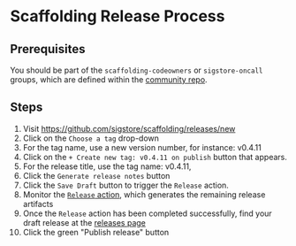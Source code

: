 # Scaffolding Release Process

## Prerequisites

You should be part of the `scaffolding-codeowners` or `sigstore-oncall` groups, which are defined within the
[community repo](https://github.com/sigstore/community/blob/main/github-sync/github-data/users.yaml).

## Steps

1. Visit <https://github.com/sigstore/scaffolding/releases/new>
1. Click on the `Choose a tag` drop-down
1. For the tag name, use a new version number, for instance: v0.4.11
1. Click on the `+ Create new tag: v0.4.11 on publish` button that appears.
1. For the release title, use the tag name: v0.4.11,
1. Click the `Generate release notes` button
1. Click the `Save Draft` button to trigger the `Release` action.
1. Monitor the [`Release` action](https://github.com/sigstore/scaffolding/actions/workflows/release.yaml), which generates the remaining release artifacts
1. Once the `Release` action has been completed successfully, find your draft release at the [releases page](https://github.com/sigstore/scaffolding/releases)
1. Click the green "Publish release" button
